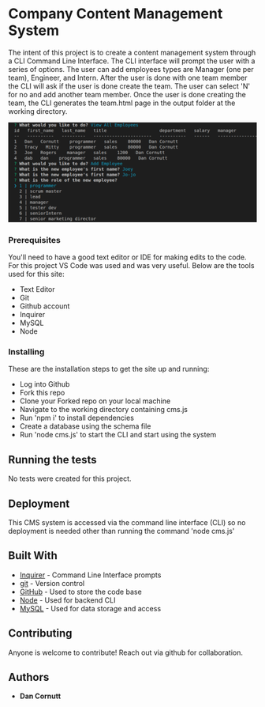 # Company Content Management System

The intent of this project is to create a content management system through a CLI Command Line Interface. The CLI interface will prompt the user with a series of options. The user can add employees types are Manager (one per team), Engineer, and Intern. After the user is done with one team member the CLI will ask if the user is done create the team. The user can select 'N' for no and add another team member. Once the user is done creating the team, the CLI generates the team.html page in the output folder at the working directory.

![CompanyCMS](https://github.com/dancornutt/Company-CMS/blob/main/assets/CompanyCMS.png)

### Prerequisites

You'll need to have a good text editor or IDE for making edits to the code. For this project VS Code was used and was very useful.
Below are the tools used for this site:
 * Text Editor
 * Git
 * Github account
 * Inquirer
 * MySQL
 * Node

### Installing

These are the installation steps to get the site up and running:

 * Log into Github
 * Fork this repo 
 * Clone your Forked repo on your local machine
 * Navigate to the working directory containing cms.js
 * Run 'npm i' to install dependencies
 * Create a database using the schema file
 * Run 'node cms.js' to start the CLI and start using the system

## Running the tests

No tests were created for this project.

## Deployment

This CMS system is accessed via the command line interface (CLI) so no deployment is needed other than running the command 'node cms.js'

## Built With 

* [Inquirer](https://www.npmjs.com/package/inquirer) - Command Line Interface prompts
* [git](https://git-scm.com/) - Version control
* [GitHub](https://github.com/) - Used to store the code base
* [Node](https://nodejs.org/en/) - Used for backend CLI
* [MySQL](https://www.mysql.com/) - Used for data storage and access

## Contributing

Anyone is welcome to contribute! Reach out via github for collaboration. 

## Authors

* **Dan Cornutt**
